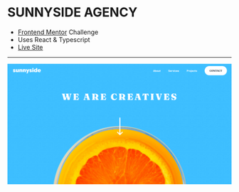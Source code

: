 # SUNNYSIDE AGENCY
- [Frontend Mentor](https://www.frontendmentor.io/) Challenge
- Uses React & Typescript
- [Live Site]()
---
![screenshot](image.png)